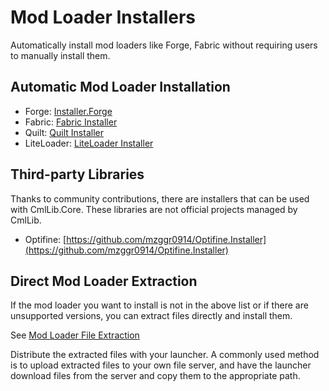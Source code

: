 # Mod Loader Installers

Automatically install mod loaders like Forge, Fabric without requiring users to manually install them.

## Automatic Mod Loader Installation

* Forge: [Installer.Forge](../../installer.forge/README.md)
* Fabric: [Fabric Installer](fabric-installer.md)
* Quilt: [Quilt Installer](quilt-installer.md)
* LiteLoader: [LiteLoader Installer](liteloader-installer.md)

## Third-party Libraries

Thanks to community contributions, there are installers that can be used with CmlLib.Core. These libraries are not official projects managed by CmlLib.

* Optifine: [https://github.com/mzggr0914/Optifine.Installer](https://github.com/mzggr0914/Optifine.Installer)

## Direct Mod Loader Extraction

If the mod loader you want to install is not in the above list or if there are unsupported versions, you can extract files directly and install them.

See [Mod Loader File Extraction](extract-files.md)

Distribute the extracted files with your launcher. A commonly used method is to upload extracted files to your own file server, and have the launcher download files from the server and copy them to the appropriate path.

